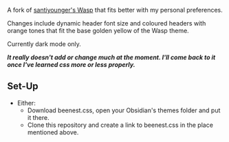 A fork of [santiyounger's Wasp](https://github.com/santiyounger/Wasp-Obsidian-Theme) that fits better with my personal preferences.

Changes include dynamic header font size and coloured headers with orange tones that fit the base golden yellow of the Wasp theme.

Currently dark mode only.

**_It really doesn't add or change much at the moment. I'll come back to it once I've learned css more or less properly._**

## Set-Up

* Either:
  * Download beenest.css, open your Obsidian's themes folder and put it there.
  * Clone this repository and create a link to beenest.css in the place mentioned above.
